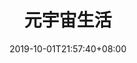 ---
weight: 8
title: "元宇宙生活"
description: ""
date: 2019-10-01T21:57:40+08:00
lastmod: 2020-01-01T16:45:40+08:00
draft: false
ico: ''
navigation: ["Virtual office","virtual fitness","virtual tour","Metaverse Entertainment"]
hidePage: true
---